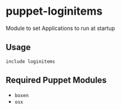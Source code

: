 puppet-loginitems
===========

Module to set Applications to run at startup

## Usage

```puppet
include loginitems
```

## Required Puppet Modules

* `boxen`
* `osx`

